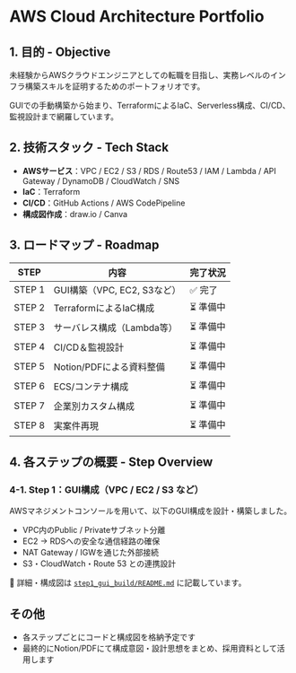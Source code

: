 # AWS Cloud Architecture Portfolio

## 1. 目的 - Objective
未経験からAWSクラウドエンジニアとしての転職を目指し、実務レベルのインフラ構築スキルを証明するためのポートフォリオです。

GUIでの手動構築から始まり、TerraformによるIaC、Serverless構成、CI/CD、監視設計まで網羅しています。

## 2. 技術スタック - Tech Stack
- **AWSサービス**：VPC / EC2 / S3 / RDS / Route53 / IAM / Lambda / API Gateway / DynamoDB / CloudWatch / SNS
- **IaC**：Terraform
- **CI/CD**：GitHub Actions / AWS CodePipeline
- **構成図作成**：draw.io / Canva

## 3. ロードマップ - Roadmap
| STEP | 内容 | 完了状況 |
|------|------|----------|
| STEP 1 | GUI構築（VPC, EC2, S3など） | ✅ 完了 |
| STEP 2 | TerraformによるIaC構成 | ⏳ 準備中 |
| STEP 3 | サーバレス構成（Lambda等） | ⏳ 準備中 |
| STEP 4 | CI/CD＆監視設計 | ⏳ 準備中 |
| STEP 5 | Notion/PDFによる資料整備 | ⏳ 準備中 |
| STEP 6 | ECS/コンテナ構成 | ⏳ 準備中 |
| STEP 7 | 企業別カスタム構成 | ⏳ 準備中 |
| STEP 8 | 実案件再現 | ⏳ 準備中 |

## 4. 各ステップの概要 - Step Overview

### 4-1. Step 1：GUI構成（VPC / EC2 / S3 など）

AWSマネジメントコンソールを用いて、以下のGUI構成を設計・構築しました。

- VPC内のPublic / Privateサブネット分離
- EC2 → RDSへの安全な通信経路の確保
- NAT Gateway / IGWを通じた外部接続
- S3・CloudWatch・Route 53 との連携設計

📄 詳細・構成図は [`step1_gui_build/README.md`](./step1_gui_build/README.md) に記載しています。

## その他
- 各ステップごとにコードと構成図を格納予定です
- 最終的にNotion/PDFにて構成意図・設計思想をまとめ、採用資料として活用します
